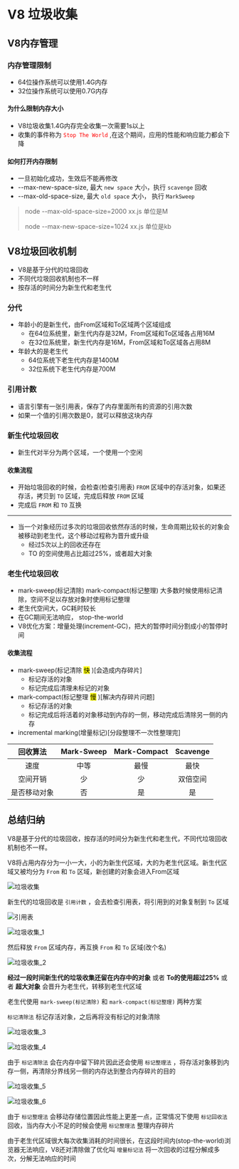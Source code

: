 # V8 垃圾收集

## V8内存管理

### 内存管理限制

- 64位操作系统可以使用1.4G内存
- 32位操作系统可以使用0.7G内存

#### 为什么限制内存大小

- V8垃圾收集1.4G内存完全收集一次需要1s以上
- 收集的事件称为 <font color='red'>`Stop The World`</font> ,在这个期间，应用的性能和响应能力都会下降

#### 如何打开内存限制

- 一旦初始化成功，生效后不能再修改
- --max-new-space-size, 最大 `new space` 大小，执行 `scavenge` 回收
- --max-old-space-size, 最大 `old space` 大小， 执行 `MarkSweep` 

> node --max-old-space-size=2000 xx.js 单位是M
>
> node --max-new-space-size=1024 xx.js 单位是kb

## V8垃圾回收机制

- V8是基于分代的垃圾回收
- 不同代垃圾回收机制也不一样
- 按存活的时间分为新生代和老生代

### 分代

- 年龄小的是新生代，由From区域和To区域两个区域组成
  - 在64位系统里，新生代内存是32M，From区域和To区域各占用16M
  - 在32位系统里，新生代内存是16M，From区域和To区域各占用8M
- 年龄大的是老生代
  - 64位系统下老生代内存是1400M
  - 32位系统下老生代内存是700M

### 引用计数

- 语言引擎有一张引用表，保存了内存里面所有的资源的引用次数
- 如果一个值的引用次数是0，就可以释放这块内存

### 新生代垃圾回收

- 新生代对半分为两个区域，一个使用一个空闲

#### 收集流程

- 开始垃圾回收的时候，会检查(检查引用表) `FROM` 区域中的存活对象，如果还存活，拷贝到 `TO` 区域，完成后释放 `FROM` 区域
- 完成后 `FROM` 和 `TO` 互换

------

- 当一个对象经历过多次的垃圾回收依然存活的时候，生命周期比较长的对象会被移动到老生代，这个移动过程称为晋升或升级
  - 经过5次以上的回收还存在
  - TO 的空间使用占比超过25%，或者超大对象

### 老生代垃圾回收

- mark-sweep(标记清除) mark-compact(标记整理) 大多数时候使用标记清除，空间不足以存放对象时使用标记整理
- 老生代空间大，GC耗时较长
- 在GC期间无法响应， stop-the-world
- V8优化方案：增量处理(increment-GC)，把大的暂停时间分割成小的暂停时间

#### 收集流程

- mark-sweep(标记清除 <mark>快</mark> )[会造成内存碎片]
  - 标记存活的对象
  - 标记完成后清理未标记的对象
- mark-compact(标记整理 <mark>慢</mark> )[解决内存碎片问题]
  - 标记存活的对象
  - 标记完成后将活着的对象移动到内存的一侧，移动完成后清除另一侧的内存
- incremental marking(增量标记)[分段整理不一次性整理完]



|   回收算法   | Mark-Sweep | Mark-Compact | Scavenge |
| :----------: | :--------: | :----------: | :------: |
|     速度     |    中等    |     最慢     |   最快   |
|   空间开销   |     少     |      少      | 双倍空间 |
| 是否移动对象 |     否     |      是      |    是    |



## 总结归纳

V8是基于分代的垃圾回收，按存活的时间分为新生代和老生代，不同代垃圾回收机制也不一样。

V8将占用内存分为一小一大，小的为新生代区域，大的为老生代区域。新生代区域又被均分为 `From` 和 `To` 区域，新创建的对象会进入From区域



![垃圾收集](./dia/垃圾收集.png)



新生代的垃圾回收是 `引用计数` ，会去检查引用表，将引用到的对象复制到 `To` 区域 



![引用表](./dia/引用表.png)



![垃圾收集_1](./dia/垃圾收集_1.png)



然后释放 `From` 区域内存，再互换 `From` 和 `To` 区域(改个名)



![垃圾收集_2](./dia/垃圾收集_2.png)



**经过一段时间新生代的垃圾收集还留在内存中的对象** 或者 **To的使用超过25%** 或者 **超大对象** 会晋升为老生代，转移到老生代区域

老生代使用 `mark-sweep(标记清除)` 和 `mark-compact(标记整理)` 两种方案

`标记清除法` 标记存活对象，之后再将没有标记的对象清除

![垃圾收集_3](./dia/垃圾收集_3.png)

![垃圾收集_4](./dia/垃圾收集_4.png)

由于 `标记清除法` 会在内存中留下碎片因此还会使用 `标记整理法` ，将存活对象移到内存一侧，再清除分界线另一侧的内存达到整合内存碎片的目的

![垃圾收集_5](./dia/垃圾收集_5.png)

![垃圾收集_6](./dia/垃圾收集_6.png)

由于 `标记整理法` 会移动存储位置因此性能上更差一点，正常情况下使用 `标记回收法` 回收，当内存大小不足的时候会使用 `标记整理法` 整理内存碎片

由于老生代区域很大每次收集消耗的时间很长，在这段时间内(stop-the-world)浏览器无法响应，V8还对清除做了优化叫 `增量标记法` 将一次回收的过程分解成多次，分解无法响应的时间